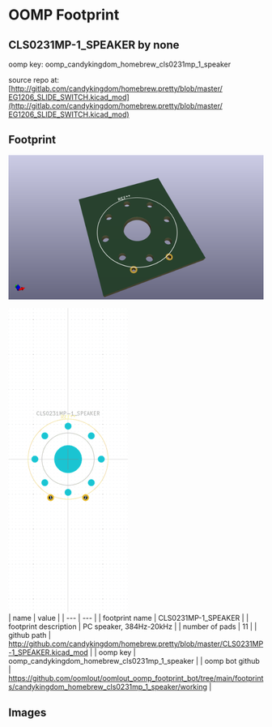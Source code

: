 # OOMP Footprint  
## CLS0231MP-1_SPEAKER  by none  
  
oomp key: oomp_candykingdom_homebrew_cls0231mp_1_speaker  
  
source repo at: [http://gitlab.com/candykingdom/homebrew.pretty/blob/master/‎EG1206‎_SLIDE_SWITCH.kicad_mod](http://gitlab.com/candykingdom/homebrew.pretty/blob/master/‎EG1206‎_SLIDE_SWITCH.kicad_mod)  
## Footprint  
  
[![working_kicad_pcb_3d.png](working_kicad_pcb_3d_600.png)](working_kicad_pcb_3d.png)  
  
[![working.png](working_600.png)](working.png)  
| name | value | 
| --- | --- | 
| footprint name | CLS0231MP-1_SPEAKER | 
| footprint description | PC speaker, 384Hz-20kHz | 
| number of pads | 11 | 
| github path | http://github.com/candykingdom/homebrew.pretty/blob/master/CLS0231MP-1_SPEAKER.kicad_mod | 
| oomp key | oomp_candykingdom_homebrew_cls0231mp_1_speaker | 
| oomp bot github | https://github.com/oomlout/oomlout_oomp_footprint_bot/tree/main/footprints/candykingdom_homebrew_cls0231mp_1_speaker/working | 
## Images  
